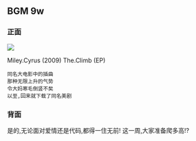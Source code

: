 ## BGM 9w

### 正面

![][image-1]

Miley.Cyrus (2009) The.Climb (EP)

	同名大电影中的插曲
	那种无限上升的气势
	令大妈寒毛倒竖不矣
	以至,回来就下载了同名美剧

### 背面

是的,无论面对爱情还是代码,都得一住无前!
这一周,大家准备爬多高!?

[image-1]:	http://upload.wikimedia.org/wikipedia/en/7/79/The_Climb_Miley_Cyrus_music_video.jpg
